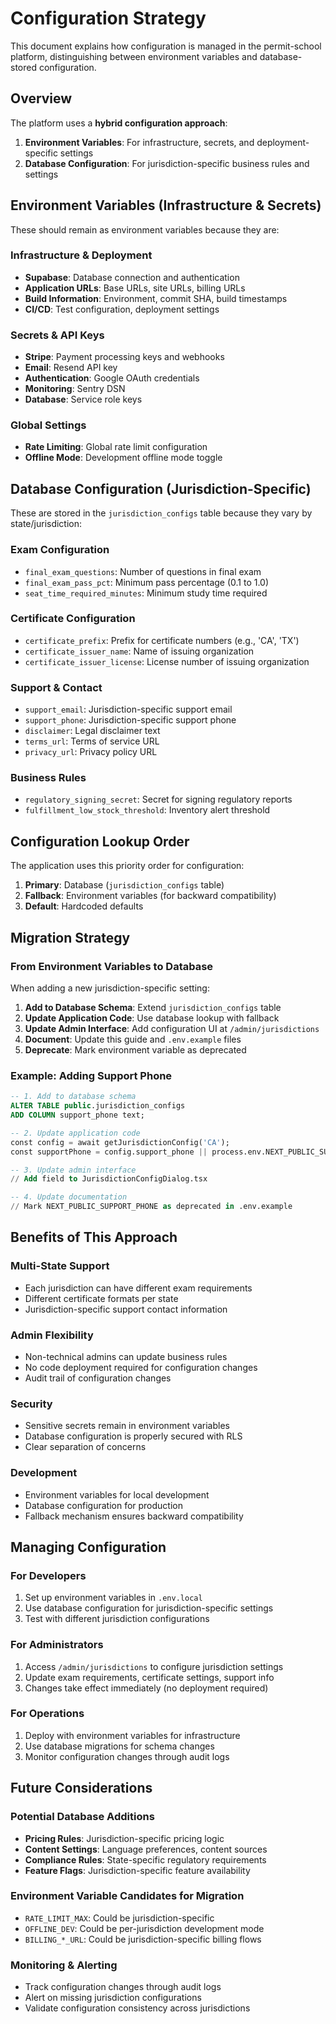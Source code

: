 # Configuration Strategy

This document explains how configuration is managed in the permit-school platform, distinguishing between environment variables and database-stored configuration.

## Overview

The platform uses a **hybrid configuration approach**:

1. **Environment Variables**: For infrastructure, secrets, and deployment-specific settings
2. **Database Configuration**: For jurisdiction-specific business rules and settings

## Environment Variables (Infrastructure & Secrets)

These should remain as environment variables because they are:

### Infrastructure & Deployment
- **Supabase**: Database connection and authentication
- **Application URLs**: Base URLs, site URLs, billing URLs
- **Build Information**: Environment, commit SHA, build timestamps
- **CI/CD**: Test configuration, deployment settings

### Secrets & API Keys
- **Stripe**: Payment processing keys and webhooks
- **Email**: Resend API key
- **Authentication**: Google OAuth credentials
- **Monitoring**: Sentry DSN
- **Database**: Service role keys

### Global Settings
- **Rate Limiting**: Global rate limit configuration
- **Offline Mode**: Development offline mode toggle

## Database Configuration (Jurisdiction-Specific)

These are stored in the `jurisdiction_configs` table because they vary by state/jurisdiction:

### Exam Configuration
- `final_exam_questions`: Number of questions in final exam
- `final_exam_pass_pct`: Minimum pass percentage (0.1 to 1.0)
- `seat_time_required_minutes`: Minimum study time required

### Certificate Configuration
- `certificate_prefix`: Prefix for certificate numbers (e.g., 'CA', 'TX')
- `certificate_issuer_name`: Name of issuing organization
- `certificate_issuer_license`: License number of issuing organization

### Support & Contact
- `support_email`: Jurisdiction-specific support email
- `support_phone`: Jurisdiction-specific support phone
- `disclaimer`: Legal disclaimer text
- `terms_url`: Terms of service URL
- `privacy_url`: Privacy policy URL

### Business Rules
- `regulatory_signing_secret`: Secret for signing regulatory reports
- `fulfillment_low_stock_threshold`: Inventory alert threshold

## Configuration Lookup Order

The application uses this priority order for configuration:

1. **Primary**: Database (`jurisdiction_configs` table)
2. **Fallback**: Environment variables (for backward compatibility)
3. **Default**: Hardcoded defaults

## Migration Strategy

### From Environment Variables to Database

When adding a new jurisdiction-specific setting:

1. **Add to Database Schema**: Extend `jurisdiction_configs` table
2. **Update Application Code**: Use database lookup with fallback
3. **Update Admin Interface**: Add configuration UI at `/admin/jurisdictions`
4. **Document**: Update this guide and `.env.example` files
5. **Deprecate**: Mark environment variable as deprecated

### Example: Adding Support Phone

```sql
-- 1. Add to database schema
ALTER TABLE public.jurisdiction_configs 
ADD COLUMN support_phone text;

-- 2. Update application code
const config = await getJurisdictionConfig('CA');
const supportPhone = config.support_phone || process.env.NEXT_PUBLIC_SUPPORT_PHONE || '1-800-PERMIT';

-- 3. Update admin interface
// Add field to JurisdictionConfigDialog.tsx

-- 4. Update documentation
// Mark NEXT_PUBLIC_SUPPORT_PHONE as deprecated in .env.example
```

## Benefits of This Approach

### Multi-State Support
- Each jurisdiction can have different exam requirements
- Different certificate formats per state
- Jurisdiction-specific support contact information

### Admin Flexibility
- Non-technical admins can update business rules
- No code deployment required for configuration changes
- Audit trail of configuration changes

### Security
- Sensitive secrets remain in environment variables
- Database configuration is properly secured with RLS
- Clear separation of concerns

### Development
- Environment variables for local development
- Database configuration for production
- Fallback mechanism ensures backward compatibility

## Managing Configuration

### For Developers
1. Set up environment variables in `.env.local`
2. Use database configuration for jurisdiction-specific settings
3. Test with different jurisdiction configurations

### For Administrators
1. Access `/admin/jurisdictions` to configure jurisdiction settings
2. Update exam requirements, certificate settings, support info
3. Changes take effect immediately (no deployment required)

### For Operations
1. Deploy with environment variables for infrastructure
2. Use database migrations for schema changes
3. Monitor configuration changes through audit logs

## Future Considerations

### Potential Database Additions
- **Pricing Rules**: Jurisdiction-specific pricing logic
- **Content Settings**: Language preferences, content sources
- **Compliance Rules**: State-specific regulatory requirements
- **Feature Flags**: Jurisdiction-specific feature availability

### Environment Variable Candidates for Migration
- `RATE_LIMIT_MAX`: Could be jurisdiction-specific
- `OFFLINE_DEV`: Could be per-jurisdiction development mode
- `BILLING_*_URL`: Could be jurisdiction-specific billing flows

### Monitoring & Alerting
- Track configuration changes through audit logs
- Alert on missing jurisdiction configurations
- Validate configuration consistency across jurisdictions
